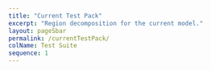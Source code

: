 ```yaml
---
title: "Current Test Pack"
excerpt: "Region decomposition for the current model."
layout: pageSbar
permalink: /currentTestPack/
colName: Test Suite
sequence: 1
---
```

